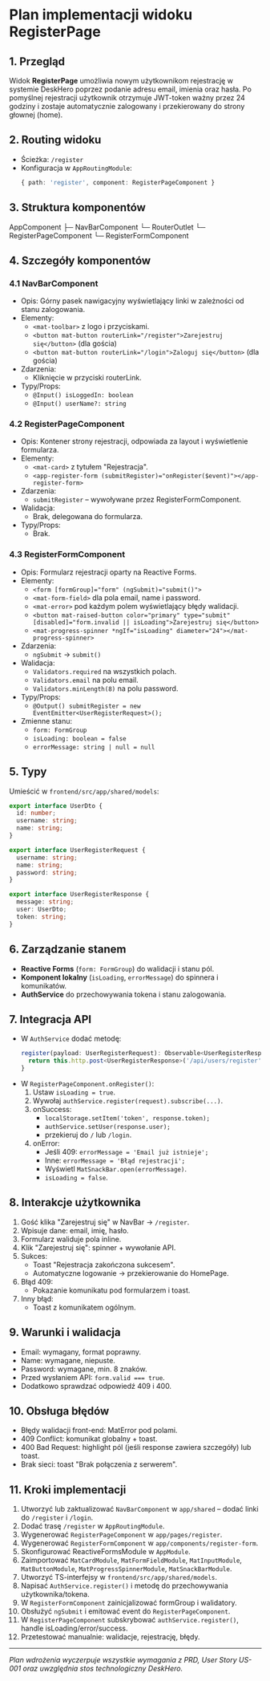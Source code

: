 # Plan implementacji widoku RegisterPage

## 1. Przegląd
Widok **RegisterPage** umożliwia nowym użytkownikom rejestrację w systemie DeskHero poprzez podanie adresu email, imienia oraz hasła. Po pomyślnej rejestracji użytkownik otrzymuje JWT-token ważny przez 24 godziny i zostaje automatycznie zalogowany i przekierowany do strony głownej (home).

## 2. Routing widoku
- Ścieżka: `/register`
- Konfiguracja w `AppRoutingModule`:
  ```ts
  { path: 'register', component: RegisterPageComponent }
  ```

## 3. Struktura komponentów

AppComponent
├─ NavBarComponent
└─ RouterOutlet
   └─ RegisterPageComponent
      └─ RegisterFormComponent

## 4. Szczegóły komponentów

### 4.1 NavBarComponent
- Opis: Górny pasek nawigacyjny wyświetlający linki w zależności od stanu zalogowania.
- Elementy:
  - `<mat-toolbar>` z logo i przyciskami.
  - `<button mat-button routerLink="/register">Zarejestruj się</button>` (dla gościa)
  - `<button mat-button routerLink="/login">Zaloguj się</button>` (dla gościa)
- Zdarzenia:
  - Kliknięcie w przyciski routerLink.
- Typy/Props:
  - `@Input() isLoggedIn: boolean`
  - `@Input() userName?: string`

### 4.2 RegisterPageComponent
- Opis: Kontener strony rejestracji, odpowiada za layout i wyświetlenie formularza.
- Elementy:
  - `<mat-card>` z tytułem "Rejestracja".
  - `<app-register-form (submitRegister)="onRegister($event)"></app-register-form>`
- Zdarzenia:
  - `submitRegister` – wywoływane przez RegisterFormComponent.
- Walidacja:
  - Brak, delegowana do formularza.
- Typy/Props:
  - Brak.

### 4.3 RegisterFormComponent
- Opis: Formularz rejestracji oparty na Reactive Forms.
- Elementy:
  - `<form [formGroup]="form" (ngSubmit)="submit()">` 
  - `<mat-form-field>` dla pola email, name i password.
  - `<mat-error>` pod każdym polem wyświetlający błędy walidacji.
  - `<button mat-raised-button color="primary" type="submit" [disabled]="form.invalid || isLoading">Zarejestruj się</button>`
  - `<mat-progress-spinner *ngIf="isLoading" diameter="24"></mat-progress-spinner>`
- Zdarzenia:
  - `ngSubmit` → `submit()`
- Walidacja:
  - `Validators.required` na wszystkich polach.
  - `Validators.email` na polu email.
  - `Validators.minLength(8)` na polu password.
- Typy/Props:
  - `@Output() submitRegister = new EventEmitter<UserRegisterRequest>();`
- Zmienne stanu:
  - `form: FormGroup`
  - `isLoading: boolean = false`
  - `errorMessage: string | null = null`

## 5. Typy
Umieścić w `frontend/src/app/shared/models`:
```ts
export interface UserDto {
  id: number;
  username: string;
  name: string;
}

export interface UserRegisterRequest {
  username: string;
  name: string;
  password: string;
}

export interface UserRegisterResponse {
  message: string;
  user: UserDto;
  token: string;
}
```

## 6. Zarządzanie stanem
- **Reactive Forms** (`form: FormGroup`) do walidacji i stanu pól.
- **Komponent lokalny** (`isLoading`, `errorMessage`) do spinnera i komunikatów.
- **AuthService** do przechowywania tokena i stanu zalogowania.

## 7. Integracja API
- W `AuthService` dodać metodę:
  ```ts
  register(payload: UserRegisterRequest): Observable<UserRegisterResponse> {
    return this.http.post<UserRegisterResponse>('/api/users/register', payload);
  }
  ```
- W `RegisterPageComponent.onRegister()`:
  1. Ustaw `isLoading = true`.
  2. Wywołaj `authService.register(request).subscribe(...)`.
  3. onSuccess:
     - `localStorage.setItem('token', response.token);`
     - `authService.setUser(response.user);`
     - przekieruj do `/` lub `/login`.
  4. onError:
     - Jeśli 409: `errorMessage = 'Email już istnieje';`
     - Inne: `errorMessage = 'Błąd rejestracji';`
     - Wyświetl `MatSnackBar.open(errorMessage)`.
     - `isLoading = false`.

## 8. Interakcje użytkownika
1. Gość klika "Zarejestruj się" w NavBar → `/register`.
2. Wpisuje dane: email, imię, hasło.
3. Formularz waliduje pola inline.
4. Klik "Zarejestruj się": spinner + wywołanie API.
5. Sukces:
   - Toast "Rejestracja zakończona sukcesem".
   - Automatyczne logowanie → przekierowanie do HomePage.
6. Błąd 409:
   - Pokazanie komunikatu pod formularzem i toast.
7. Inny błąd:
   - Toast z komunikatem ogólnym.

## 9. Warunki i walidacja
- Email: wymagany, format poprawny.
- Name: wymagane, niepuste.
- Password: wymagane, min. 8 znaków.
- Przed wysłaniem API: `form.valid === true`.
- Dodatkowo sprawdzać odpowiedź 409 i 400.

## 10. Obsługa błędów
- Błędy walidacji front-end: MatError pod polami.
- 409 Conflict: komunikat globalny + toast.
- 400 Bad Request: highlight pól (jeśli response zawiera szczegóły) lub toast.
- Brak sieci: toast "Brak połączenia z serwerem".

## 11. Kroki implementacji
1. Utworzyć lub zaktualizować `NavBarComponent` w `app/shared` – dodać linki do `/register` i `/login`.
2. Dodać trasę `/register` w `AppRoutingModule`.
3. Wygenerować `RegisterPageComponent` w `app/pages/register`.
4. Wygenerować `RegisterFormComponent` w `app/components/register-form`.
5. Skonfigurować ReactiveFormsModule w `AppModule`.
6. Zaimportować `MatCardModule`, `MatFormFieldModule`, `MatInputModule`, `MatButtonModule`, `MatProgressSpinnerModule`, `MatSnackBarModule`.
7. Utworzyć TS-interfejsy w `frontend/src/app/shared/models`.
8. Napisać `AuthService.register()` i metodę do przechowywania użytkownika/tokena.
9. W `RegisterFormComponent` zainicjalizować formGroup i walidatory.
10. Obsłużyć `ngSubmit` i emitować event do `RegisterPageComponent`.
11. W `RegisterPageComponent` subskrybować `authService.register()`, handle isLoading/error/success.
12. Przetestować manualnie: walidacje, rejestrację, błędy.

---
*Plan wdrożenia wyczerpuje wszystkie wymagania z PRD, User Story US-001 oraz uwzględnia stos technologiczny DeskHero.* 

